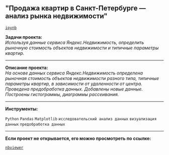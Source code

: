 ## "Продажа квартир в Санкт-Петербурге — анализ рынка недвижимости"
[`ipynb`](https://github.com/mike2023-ml/Portfolio/blob/main/SPB%20realty/SPB%20realty.ipynb)  

**Задачи проекта:**  
*Используя данные сервиса Яндекс.Недвижимость, определить рыночную стоимость объектов недвижимости и типичные параметры квартир.*

***

**Описание проекта:**  
*На основе данных сервиса Яндекс.Недвижимость определена рыночная стоимость
объектов недвижимости разного типа, типичные параметры квартир, в зависимости от
удаленности от центра. Проведена предобработка данных. Добавлены новые данные.
Построены гистограммы, диаграммы рассеивания.*
    
***
    
**Инструменты:**  

`Python` `Pandas` `Matplotlib` `исследовательский анализ данных` `визуализация данных` `предобработка данных`

***

**Если проект не открывается, его можно просмотреть по ссылке:**  

[`nbviewer`](https://nbviewer.org/github/mike2023-ml/Portfolio/blob/main/SPB%20realty/SPB%20realty.ipynb)    
</div>

